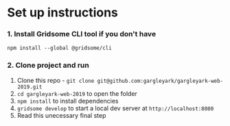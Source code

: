 # Set up instructions

### 1. Install Gridsome CLI tool if you don't have

`npm install --global @gridsome/cli`

### 2. Clone project and run

1. Clone this repo - `git clone git@github.com:gargleyark/gargleyark-web-2019.git`
2. `cd gargleyark-web-2019` to open the folder
3. `npm install` to install dependencies
4. `gridsome develop` to start a local dev server at `http://localhost:8080`
5. Read this unecessary final step
